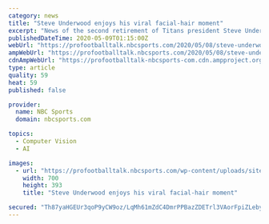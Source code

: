```yaml
---
category: news
title: "Steve Underwood enjoys his viral facial-hair moment"
excerpt: "News of the second retirement of Titans president Steve Underwood has caused many to recognize for the first time a glorious and distinctive configuration of facial hair that caused him to go viral on Friday."
publishedDateTime: 2020-05-09T01:15:00Z
webUrl: "https://profootballtalk.nbcsports.com/2020/05/08/steve-underwood-enjoys-his-viral-facial-hair-moment/"
ampWebUrl: "https://profootballtalk.nbcsports.com/2020/05/08/steve-underwood-enjoys-his-viral-facial-hair-moment/amp/"
cdnAmpWebUrl: "https://profootballtalk-nbcsports-com.cdn.ampproject.org/c/s/profootballtalk.nbcsports.com/2020/05/08/steve-underwood-enjoys-his-viral-facial-hair-moment/amp/"
type: article
quality: 59
heat: 59
published: false

provider:
  name: NBC Sports
  domain: nbcsports.com

topics:
  - Computer Vision
  - AI

images:
  - url: "https://profootballtalk.nbcsports.com/wp-content/uploads/sites/25/2020/05/f1212d7c71c261c4d2582d4e9bcbc155c4-steve-underwood.rhorizontal.w700-e1588986939890.jpg"
    width: 700
    height: 393
    title: "Steve Underwood enjoys his viral facial-hair moment"

secured: "Th87yaHGEUr3qoP9yCW9oz/LqMh61mZdC4DmrPPBazZDETrl3VAorFpiZLeby8TPZy46sNNEV9/mALNgMz0+xIFzYPbjOdW6yDMN1YQqy7z5LUIZk7jgIhxxXFNYln5HfrQj02pdFqizeHl6nUy7I1auLSN5Cl7njjJhAAp4lrn6lQcPUtgEpf2fAGMbFuXasj9UEsZrcoQ8sBvV0V++1qyyxe9sJCOGDjSFg72YVv/984PrMNXainx+tzgxKeHZYZ7kNx7V2xDFLzIX/v71dL1djh3wriqoI6hclM8WORUE/W1c7hvvCfvJLNhIyDT1;P8qHgL+vEnyQ4YCnIkhJuQ=="
---
```


